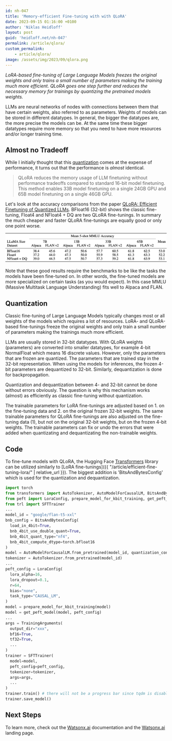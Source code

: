 ```yaml
---
id: nh-047
title: 'Memory-efficient Fine-tuning with with QLoRA'
date: 2023-09-15 01:16:00 +0100
author: 'Niklas Heidloff'
layout: post
guid: 'heidloff.net/nh-047'
permalink: /article/qlora/
custom_permalink:
    - article/qlora/
image: /assets/img/2023/09/qlora.png
---
```


*LoRA-based fine-tuning of Large Language Models freezes the original weights and only trains a small number of parameters making the training much more efficient. QLoRA goes one step further and reduces the necessary memory for trainings by quantizing the pretrained models weights.*

LLMs are neural networks of nodes with connections between them that have certain weights, also referred to as parameters. Weights of models can be stored in different datatypes. In general, the bigger the datatypes are, the more precise the models can be. At the same time these bigger datatypes require more memory so that you need to have more resources and/or longer training time.

## Almost no Tradeoff

While I initially thought that this [quantization](https://huggingface.co/blog/4bit-transformers-bitsandbytes) comes at the expense of performance, it turns out that the performance is *almost* identical.

> QLoRA reduces the memory usage of LLM finetuning without performance tradeoffs compared to standard 16-bit model finetuning. This method enables 33B model finetuning on a single 24GB GPU and 65B model finetuning on a single 46GB GPU.

Let's look at the accuracy comparisons from the paper [QLoRA: Efficient Finetuning of Quantized LLMs](https://arxiv.org/pdf/2305.14314.pdf). BFloat16 (32-bit) shows the classic fine-tuning, Float4 and NFloat4 + DQ are two QLoRA fine-tunings. In summary the much cheaper and faster QLoRA fine-tunings are equally good or only one point worse.

![image](/assets/img/2023/09/qlora-test.png)

Note that these good results require the benchmarks to be like the tasks the models have been fine-tuned on. In other words, the fine-tuned models are more specialized on certain tasks (as you would expect). In this case MMLU (Massive Multitask Language Understanding) fits well to Alpaca and FLAN.

## Quantization

Classic fine-tuning of Large Language Models typically changes most or all weights of the models which requires a lot of resources. LoRA- and QLoRA-based fine-tunings freeze the original weights and only train a small number of parameters making the trainings much more efficient.

LLMs are usually stored in 32-bit datatypes. With QLoRA weights (parameters) are converted into smaller datatypes, for example 4-bit NormalFloat which means 16 discrete values. However, only the parameters that are frozen are quantized. The parameters that are trained stay in the 32-bit representation. When using the models for inferences, the frozen 4-bit parameters are dequantized to 32-bit. Similarly, dequantization is done for backpropagation. 

Quantization and dequantization between 4- and 32-bit cannot be done without errors obviously. The question is why this mechanism works (almost) as efficiently as classic fine-tuning without quantization.

The trainable parameters for LoRA fine-tunings are adjusted based on 1. on the fine-tuning data and 2. on the original frozen 32-bit weights. The same trainable parameters for QLoRA fine-tunings are also adjusted on the fine-tuning data (1), but not on the original 32-bit weights, but on the frozen 4-bit weights. The trainable parameters can fix or undo the errors that were added when quantizating and dequantizating the non-trainable weights.

## Code

To fine-tune models with QLoRA, the Hugging Face [Transformers](https://huggingface.co/docs/transformers/index) library can be utilized similarly to [LoRA fine-tunings]({{ "/article/efficient-fine-tuning-lora/" | relative_url }}). The biggest addition is 'BitsAndBytesConfig' which is used for the quantization and dequantization.

```python
import torch
from transformers import AutoTokenizer, AutoModelForCausalLM, BitsAndBytesConfig, TrainingArguments
from peft import LoraConfig, prepare_model_for_kbit_training, get_peft_model
from trl import SFTTrainer
...
model_id = "google/flan-t5-xxl" 
bnb_config = BitsAndBytesConfig(
  load_in_4bit=True,
  bnb_4bit_use_double_quant=True,
  bnb_4bit_quant_type="nf4",
  bnb_4bit_compute_dtype=torch.bfloat16
)
model = AutoModelForCausalLM.from_pretrained(model_id, quantization_config=bnb_config, use_cache=False, device_map="auto")
tokenizer = AutoTokenizer.from_pretrained(model_id)
...
peft_config = LoraConfig(
  lora_alpha=16,
  lora_dropout=0.1,
  r=64,
  bias="none",
  task_type="CAUSAL_LM",
)
model = prepare_model_for_kbit_training(model)
model = get_peft_model(model, peft_config)
...
args = TrainingArguments(
  output_dir="xxx",
  bf16=True,
  tf32=True,
  ...
)
trainer = SFTTrainer(
  model=model,
  peft_config=peft_config,
  tokenizer=tokenizer,
  args=args,
  ...
)
trainer.train() # there will not be a progress bar since tqdm is disabled
trainer.save_model()
```

## Next Steps

To learn more, check out the [Watsonx.ai](https://eu-de.dataplatform.cloud.ibm.com/docs/content/wsj/analyze-data/fm-overview.html?context=wx&audience=wdp) documentation and the [Watsonx.ai](https://www.ibm.com/products/watsonx-ai) landing page.